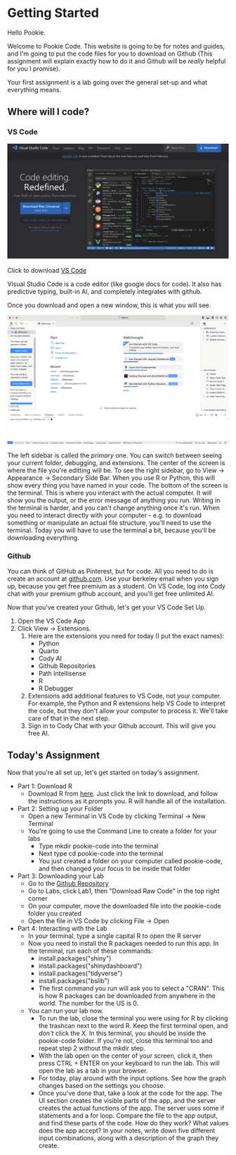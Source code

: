 # Getting Started

Hello Pookie.

Welcome to Pookie Code. This website is going to be for notes and guides, and I'm going to put the code files for you to download on Github (This assignment will explain exactly how to do it and Github will be *really* helpful for you I promise).

Your first assignment is a lab going over the general set-up and what everything means.

## Where will I code?

### VS Code

![VS Code](images/vscodepic.png)

Click to download [VS Code](https://code.visualstudio.com)

Visual Studio Code is a code editor (like google docs for code). It also has predictive typing, built-in AI,
and completely integrates with github.

Once you download and open a new window, this is what you will see.

![inside of vs code](images/vscode_inside.png)

The left sidebar is called the *primary* one. You can switch between seeing your current folder, debugging, and extensions.
The center of the screen is where the file you're editting will be. To see the right sidebar, go to View -> Appearance -> Secondary Side Bar.
When you use R or Python, this will show every thing you have named in your code.
The bottom of the screen is the terminal. This is where you interact with the actual computer. It will show you the output, or the error message of anything you run. Writing in the terminal is harder, and you can't change anything once it's run. When you need to interact directly with your computer - e.g.
to download something or manipulate an actual file structure, you'll need to use the terminal. Today you will have to use the terminal a bit,
because you'll be downloading everything.

### Github

You can think of GitHub as Pinterest, but for code. All you need to do is create an account at [github.com](https://github.com).
Use your berkeley email when you sign up, because you get free premium as a student. On VS Code, log into Cody chat with your premium github account, and you'll get free unlimited AI.

Now that you've created your Github, let's get your VS Code Set Up.

1. Open the VS Code App
2. Click View -> Extensions.
    1. Here are the extensions you need for today (I put the exact names):
        * Python
        * Quarto
        * Cody AI
        * Github Repositories
        * Path Intellisense
        * R
        * R Debugger
    2. Extensions add additional features to VS Code, not your computer. For example, the Python and R extensions help VS Code to interpret the code, but they don't allow your computer to process it. We'll take care of that in the next step.
    3. Sign in to Cody Chat with your Github account. This will give you free AI.

## Today's Assignment

Now that you're all set up, let's get started on today's assignment.

* Part 1: Download R
  * Download R from [here](https://cran.r-project.org/bin/windows/base/). Just click the link to download, and follow the instructions as it prompts you. R will handle all of the installation.
* Part 2: Setting up your Folder
  * Open a new Terminal in VS Code by clicking Terminal -> New Terminal
  * You're going to use the Command Line to create a folder for your labs
    * Type mkdir pookie-code into the terminal
    * Next type cd pookie-code into the terminal
    * You just created a folder on your computer called pookie-code, and then changed your focus to be inside that folder
* Part 3: Downloading your Lab
  * Go to the [Github Repository](https://github.com/emeliasprott/pookie-code)
  * Go to Labs, click Lab1, then "Download Raw Code" in the top right corner
  * On your computer, move the downloaded file into the pookie-code folder you created
  * Open the file in VS Code by clicking File -> Open
* Part 4: Interacting with the Lab
  * In your terminal, type a single capital R to open the R server
  * Now you need to install the R packages needed to run this app. In the terminal, run each of these commands:
    * install.packages("shiny")
    * install.packages("shinydashboard")
    * install.packages("tidyverse")
    * install.packages("bslib")
    * The first command you run will ask you to select a "CRAN". This is how R packages can be downloaded from anywhere in the world. The number for the US is 0.
  * You can run your lab now.
    * To run the lab, close the terminal you were using for R by clicking the trashcan next to the word R. Keep the first terminal open, and *don't* click the X. In this terminal, you should be inside the pookie-code folder. If you're not, close this terminal too and repeat step 2 without the mkdir step.
    * With the lab open on the center of your screen, click it, then press CTRL + ENTER on your keyboard to run the lab. This will open the lab as a tab in your browser.
    * For today, play around with the input options. See how the graph changes based on the settings you choose.
    * Once you've done that, take a look at the code for the app. The UI section creates the visible parts of the app, and the server creates the actual functions of the app. The server uses some if statements and a for loop. Compare the file to the app output, and find these parts of the code. How do they work? What values does the app accept? In your notes, write down five different input combinations, along with a description of the graph they create.
